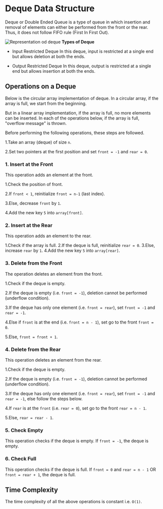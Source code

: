 # Deque Data Structure

Deque or Double Ended Queue is a type of queue in which insertion and removal of elements can either be performed from the front or the rear. Thus, it does not follow FIFO rule (First In First Out).

![Representation od deque](https://cdn.programiz.com/sites/tutorial2program/files/deque.png)
**Types of Deque**

- Input Restricted Deque
  In this deque, input is restricted at a single end but allows deletion at both the ends.

- Output Restricted Deque
  In this deque, output is restricted at a single end but allows insertion at both the ends.

## Operations on a Deque

Below is the circular array implementation of deque. In a circular array, if the array is full, we start from the beginning.

But in a linear array implementation, if the array is full, no more elements can be inserted. In each of the operations below, if the array is full, "overflow message" is thrown.

Before performing the following operations, these steps are followed.

1.Take an array (deque) of size `n`.

2.Set two pointers at the first position and set `front = -1` and `rear = 0`.

### 1. Insert at the Front

This operation adds an element at the front.

1.Check the position of front.

2.If `front < 1`, reinitialize `front = n-1` (last index).

3.Else, decrease `front` by `1`.

4.Add the new key `5` into `array[front]`.

### 2. Insert at the Rear

This operation adds an element to the rear.

1.Check if the array is full.
2.If the deque is full, reinitialize `rear = 0`.
3.Else, increase `rear` by `1`.
4.Add the new key `5` into `array[rear]`.

### 3. Delete from the Front

The operation deletes an element from the front.

1.Check if the deque is empty.

2.If the deque is empty (i.e. `front = -1`), deletion cannot be performed (underflow condition).

3.If the deque has only one element (i.e. `front = rear`), set `front = -1` and `rear = -1`.

4.Else if `front` is at the end (i.e. `front = n - 1`), set go to the front `front = 0`.

5.Else, `front = front + 1`.

### 4. Delete from the Rear

This operation deletes an element from the rear.

1.Check if the deque is empty.

2.If the deque is empty (i.e. `front = -1`), deletion cannot be performed (underflow condition).

3.If the deque has only one element (i.e. `front = rear`), set `front = -1` and `rear = -1`, else follow the steps below.

4.If `rear` is at the `front` (i.e. `rear = 0`), set go to the front `rear = n - 1`.

5.Else, `rear = rear - 1`.

### 5. Check Empty

This operation checks if the deque is empty. If `front = -1`, the deque is empty.

### 6. Check Full

This operation checks if the deque is full. If `front = 0` and `rear = n - 1` OR `front = rear + 1`, the deque is full.

## Time Complexity

The time complexity of all the above operations is constant i.e. `O(1)`.
